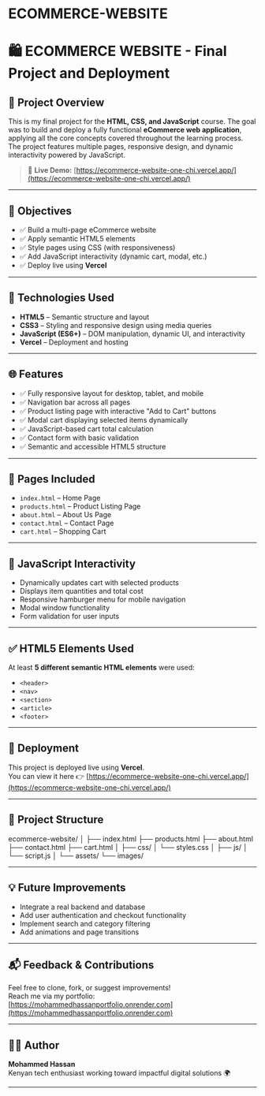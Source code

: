 # ECOMMERCE-WEBSITE
# 🛍️ ECOMMERCE WEBSITE - Final Project and Deployment

## 📌 Project Overview

This is my final project for the **HTML, CSS, and JavaScript** course. The goal was to build and deploy a fully functional **eCommerce web application**, applying all the core concepts covered throughout the learning process. The project features multiple pages, responsive design, and dynamic interactivity powered by JavaScript.

> 🔗 **Live Demo:** [https://ecommerce-website-one-chi.vercel.app/](https://ecommerce-website-one-chi.vercel.app/)

---

## 🎯 Objectives

- ✅ Build a multi-page eCommerce website
- ✅ Apply semantic HTML5 elements
- ✅ Style pages using CSS (with responsiveness)
- ✅ Add JavaScript interactivity (dynamic cart, modal, etc.)
- ✅ Deploy live using **Vercel**

---

## 🧱 Technologies Used

- **HTML5** – Semantic structure and layout
- **CSS3** – Styling and responsive design using media queries
- **JavaScript (ES6+)** – DOM manipulation, dynamic UI, and interactivity
- **Vercel** – Deployment and hosting

---

## 🌐 Features

- ✅ Fully responsive layout for desktop, tablet, and mobile
- ✅ Navigation bar across all pages
- ✅ Product listing page with interactive "Add to Cart" buttons
- ✅ Modal cart displaying selected items dynamically
- ✅ JavaScript-based cart total calculation
- ✅ Contact form with basic validation
- ✅ Semantic and accessible HTML5 structure

---

## 📄 Pages Included

- `index.html` – Home Page
- `products.html` – Product Listing Page
- `about.html` – About Us Page
- `contact.html` – Contact Page
- `cart.html` – Shopping Cart

---

## 🔁 JavaScript Interactivity

- Dynamically updates cart with selected products
- Displays item quantities and total cost
- Responsive hamburger menu for mobile navigation
- Modal window functionality
- Form validation for user inputs

---

## ✅ HTML5 Elements Used

At least **5 different semantic HTML elements** were used:
- `<header>`
- `<nav>`
- `<section>`
- `<article>`
- `<footer>`

---

## 🚀 Deployment

This project is deployed live using **Vercel**.  
You can view it here 👉 [https://ecommerce-website-one-chi.vercel.app/](https://ecommerce-website-one-chi.vercel.app/)

---

## 📂 Project Structure

ecommerce-website/ │ ├── index.html ├── products.html ├── about.html ├── contact.html ├── cart.html │ ├── css/ │ └── styles.css │ ├── js/ │ └── script.js │ └── assets/ └── images/ 


---

## 💡 Future Improvements

- Integrate a real backend and database
- Add user authentication and checkout functionality
- Implement search and category filtering
- Add animations and page transitions

---

## 📬 Feedback & Contributions

Feel free to clone, fork, or suggest improvements!  
Reach me via my portfolio: [https://mohammedhassanportfolio.onrender.com](https://mohammedhassanportfolio.onrender.com)

---

## 🧑‍💻 Author

**Mohammed Hassan**  
Kenyan tech enthusiast working toward impactful digital solutions 🌍

---

